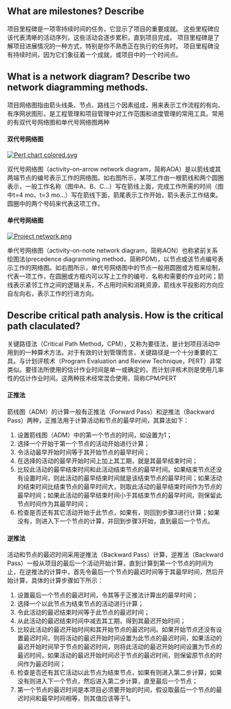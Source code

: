 ## What are milestones? Describe

项目里程碑是一项零持续时间的任务，它显示了项目的重要成就。 这些里程碑应该代表清晰的活动序列，这些活动会逐步累积，直到项目完成。 项目里程碑是了解项目进展情况的一种方式，特别是你不熟悉正在执行的任务时。 项目里程碑没有持续时间，因为它们象征着一个成就，或项目中的一个时间点。

## What is a network diagram? Describe two network diagramming methods.

项目网络图指由箭头线条、节点、路线三个因素组成，用来表示工作流程的有向、有序网状图形，是工程管理和项目管理中对工作范围和进度管理的常用工具。常用的有双代号网络图和单代号网络图两种

####  双代号网络图

[![Pert chart colored.svg](https://upload.wikimedia.org/wikipedia/commons/thumb/3/37/Pert_chart_colored.svg/250px-Pert_chart_colored.svg.png)](https://zh.m.wikipedia.org/wiki/File:Pert_chart_colored.svg)

双代号网络图（activity-on-arrow network diagram，简称AOA）是以箭线或其两端节点的编号表示工作的网络图。如右图所示，某项工作由一根箭线和两个圆圈表示，一般工作名称（图中A、B、C…）写在箭线上面，完成工作所需的时间（图中t=4 mo、t=3 mo…）写在箭线下面，箭尾表示工作开始，箭头表示工作结束。圆圈中的两个号码来代表这项工作。

#### 单代号网络图

[![Project network.png](https://upload.wikimedia.org/wikipedia/commons/thumb/6/61/Project_network.png/300px-Project_network.png)](https://zh.m.wikipedia.org/wiki/File:Project_network.png)

单代号网络图（activity-on-note network diagram，简称AON）也称紧前关系绘图法(precedence diagramming method，简称PDM)，以节点或该节点编号表示工作的网络图。如右图所示，单代号网络图中的节点一般用圆圈或方框来绘制，代表一项工作，在圆圈或方框内可以写上工作的编号、名称和需要的作业时间；箭线表示紧邻工作之间的逻辑关系，不占用时间和消耗资源，箭线水平投影的方向应自左向右，表示工作的行进方向。

## Describe critical path analysis. How is the critical path claculated?

关键路径法（Critical Path Method，CPM），又称为要径法，是计划项目活动中用到的一种算术方法。对于有效的计划管理而言，关键路径是一个十分重要的工具。与计划评核术（Program Evaluation and Review Technique，PERT）非常类似。要径法所使用的估计作业时间是单一或确定的，而计划评核术则是使用几率性的估计作业时间。这两种技术经常混合使用，简称CPM/PERT

#### 正推法

箭线图（ADM）的计算一般有正推法（Forward Pass）和逆推法（Backward Pass）两种，正推法用于计算活动和节点的最早时间，其算法如下：

1. 设置箭线图（ADM）中的第一个节点的时间，如设置为1；
2. 选择一个开始于第一个节点的活动开始进行计算；
3. 令活动最早开始时间等于其开始节点的最早时间；
4. 在选择的活动的最早开始时间上加上其工期，就是其最早结束时间；
5. 比较此活动的最早结束时间和此活动结束节点的最早时间。如果结束节点还没有设置时间，则此活动的最早结束时间就是该结束节点的最早时间；如果活动的结束时间比结束节点的最早时间大，则取此活动的最早结束时间作为节点的最早时间；如果此活动的最早结束时间小于其结束节点的最早时间，则保留此节点时间作为其最早时间；
6. 检查是否还有其它活动开始于此节点，如果有，则回到步骤3进行计算；如果没有，则进入下一个节点的计算，并回到步骤3开始，直到最后一个节点。

#### 逆推法

活动和节点的最迟时间采用逆推法（Backward Pass）计算，逆推法（Backward Pass）一般从项目的最后一个活动开始计算，直到计算到第一个节点的时间为止，在逆推法的计算中，首先令最后一个节点的最迟时间等于其最早时间，然后开始计算，具体的计算步骤如下所示：

1. 设置最后一个节点的最迟时间，令其等于正推法计算出的最早时间；
2. 选择一个以此节点为结束节点的活动进行计算；
3. 令此活动的最迟结束时间等于此节点的最迟时间；
4. 从此活动的最迟结束时间中减去其工期，得到其最迟开始时间；
5. 比较此活动的最迟开始时间和其开始节点的最迟时间。如果开始节点还没有设置最迟时间，则将活动的最迟开始时间设置为此节点的最迟时间，如果活动的最迟开始时间早于节点的最迟时间，则将此活动的最迟开始时间设置为节点的最迟时间，如果活动的最迟开始时间迟于节点的最迟时间，则保留原节点的时间作为最迟时间；
6. 检查是否还有其它活动以此节点为结束节点，如果有则进入第二步计算，如果没有则进入下一个节点，然后进入第二步计算，直至最后一个节点；
7. 第一个节点的最迟时间是本项目必须要开始的时间，假设取最后一个节点的最迟时间和最早时间相等，则其值应该等于1。